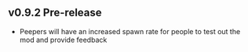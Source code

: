 ## v0.9.2 Pre-release
- Peepers will have an increased spawn rate for people to test out the mod and provide feedback